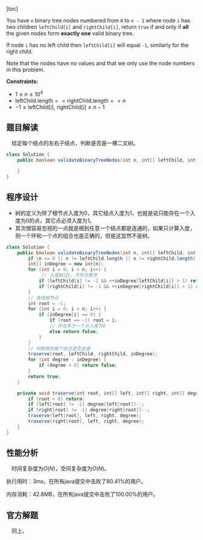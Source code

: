 [toc]

You have `n` binary tree nodes numbered from `0` to `n - 1` where node `i` has two children `leftChild[i]` and `rightChild[i]`, return `true` if and only if **all** the given nodes form **exactly one** valid binary tree.

If node `i` has no left child then `leftChild[i]` will equal `-1`, similarly for the right child.

Note that the nodes have no values and that we only use the node numbers in this problem.

**Constraints:**

- $1 \le n \le 10^4$
- $\text{leftChild.length} == \text{rightChild.length} == n$
- $-1 \le \text{leftChild[i], rightChild[i]} \le n - 1$



## 题目解读

&emsp;给定每个结点的左右子结点，判断是否是一棵二叉树。

```java
class Solution {
    public boolean validateBinaryTreeNodes(int n, int[] leftChild, int[] rightChild) {

    }
}
```

## 程序设计

* 树的定义为除了根节点入度为0，其它结点入度为1，也就是说只能存在一个入度为0的点，其它点必须入度为1。
* 其次很容易忽视的一点就是根到任意一个结点都是连通的，如果只计算入度，则一个环和一个点的组合也是正确的，但是这显然不是树。

```java
class Solution {
    public boolean validateBinaryTreeNodes(int n, int[] leftChild, int[] rightChild) {
        if (n <= 0 || n != leftChild.length || n != rightChild.length) throw new IllegalArgumentException("invalid param");
        int[] inDegree = new int[n];
        for (int i = 0; i < n; i++) {
             // 入度超过1，不符合要求
            if (leftChild[i] != -1 && ++inDegree[leftChild[i]] > 1) return false;
            if (rightChild[i] != -1 && ++inDegree[rightChild[i]] > 1) return false;
        }
        // 查找根节点
        int root = -1;
        for (int i = 0; i < n; i++) {
            if (inDegree[i] == 0) {
                if (root == -1) root = i;
                // 存在多于一个点入度为0
                else return false;
            }
        }
        // 判断根到每个结点是否连通
        traserve(root, leftChild, rightChild, inDegree);
        for (int degree : inDegree) {
            if (degree > 0) return false;
        }
        return true;
    }

    private void traserve(int root, int[] left, int[] right, int[] degree) {
        if (root < 0) return;
        if (left[root] != -1) degree[left[root]]--;
        if (right[root] != -1) degree[right[root]]--;
        traserve(left[root], left, right, degree);
        traserve(right[root], left, right, degree);
    }
}
```

## 性能分析

&emsp;时间复杂度为$O(N)$，空间复杂度为$O(N)$。

执行用时：3ms，在所有java提交中击败了80.41%的用户。

内存消耗：42.8MB，在所有java提交中击败了100.00%的用户。

## 官方解题

&emsp;同上。